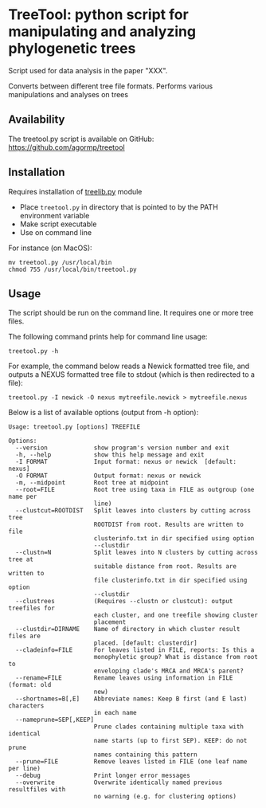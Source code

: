 # TreeTool: python script for manipulating and analyzing phylogenetic trees

Script used for data analysis in the paper "XXX".

Converts between different tree file formats. Performs various manipulations and analyses on trees

## Availability

The treetool.py script is available on GitHub: https://github.com/agormp/treetool

## Installation

Requires installation of [treelib.py](https://github.com/agormp/treelib) module

* Place `treetool.py` in directory that is pointed to by the PATH environment variable
* Make script executable
* Use on command line

For instance (on MacOS):
```
mv treetool.py /usr/local/bin
chmod 755 /usr/local/bin/treetool.py
```

## Usage

The script should be run on the command line. It requires one or more tree files.

The following command prints help for command line usage:
```
treetool.py -h
```

For example, the command below reads a Newick formatted tree file, and outputs a NEXUS formatted tree file to stdout (which is then redirected to a file):

```
treetool.py -I newick -O nexus mytreefile.newick > mytreefile.nexus
```

Below is a list of available options (output from -h option):

```
Usage: treetool.py [options] TREEFILE

Options:
  --version             show program's version number and exit
  -h, --help            show this help message and exit
  -I FORMAT             Input format: nexus or newick  [default: nexus]
  -O FORMAT             Output format: nexus or newick
  -m, --midpoint        Root tree at midpoint
  --root=FILE           Root tree using taxa in FILE as outgroup (one name per
                        line)
  --clustcut=ROOTDIST   Split leaves into clusters by cutting across tree
                        ROOTDIST from root. Results are written to file
                        clusterinfo.txt in dir specified using option
                        --clustdir
  --clustn=N            Split leaves into N clusters by cutting across tree at
                        suitable distance from root. Results are written to
                        file clusterinfo.txt in dir specified using option
                        --clustdir
  --clustrees           (Requires --clustn or clustcut): output treefiles for
                        each cluster, and one treefile showing cluster
                        placement
  --clustdir=DIRNAME    Name of directory in which cluster result files are
                        placed. [default: clusterdir]
  --cladeinfo=FILE      For leaves listed in FILE, reports: Is this a
                        monophyletic group? What is distance from root to
                        enveloping clade's MRCA and MRCA's parent?
  --rename=FILE         Rename leaves using information in FILE (format: old
                        new)
  --shortnames=B[,E]    Abbreviate names: Keep B first (and E last) characters
                        in each name
  --nameprune=SEP[,KEEP]
                        Prune clades containing multiple taxa with identical
                        name starts (up to first SEP). KEEP: do not prune
                        names containing this pattern
  --prune=FILE          Remove leaves listed in FILE (one leaf name per line)
  --debug               Print longer error messages
  --overwrite           Overwrite identically named previous resultfiles with
                        no warning (e.g. for clustering options)
```